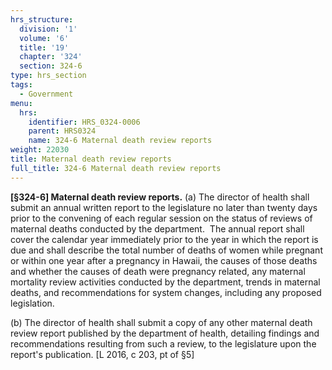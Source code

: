 ```yaml
---
hrs_structure:
  division: '1'
  volume: '6'
  title: '19'
  chapter: '324'
  section: 324-6
type: hrs_section
tags:
  - Government
menu:
  hrs:
    identifier: HRS_0324-0006
    parent: HRS0324
    name: 324-6 Maternal death review reports
weight: 22030
title: Maternal death review reports
full_title: 324-6 Maternal death review reports
---
```

<a></a>**[§324-6] Maternal death review reports.** (a) The director of health shall submit an annual written report to the legislature no later than twenty days prior to the convening of each regular session on the status of reviews of maternal deaths conducted by the department.  The annual report shall cover the calendar year immediately prior to the year in which the report is due and shall describe the total number of deaths of women while pregnant or within one year after a pregnancy in Hawaii, the causes of those deaths and whether the causes of death were pregnancy related, any maternal mortality review activities conducted by the department, trends in maternal deaths, and recommendations for system changes, including any proposed legislation.

(b) The director of health shall submit a copy of any other maternal death review report published by the department of health, detailing findings and recommendations resulting from such a review, to the legislature upon the report's publication. [L 2016, c 203, pt of §5]